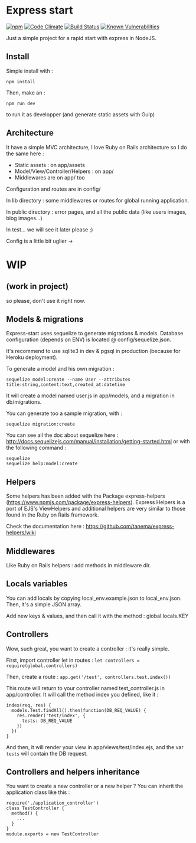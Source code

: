 # Express start
[![npm](https://img.shields.io/npm/v/npm.svg)]()
[![Code Climate](https://codeclimate.com/github/bastienrobert/express-start/badges/gpa.svg)](https://codeclimate.com/github/bastienrobert/express-start)
[![Build Status](https://travis-ci.org/bastienrobert/express-start.svg?branch=master)](https://travis-ci.org/bastienrobert/express-start)
[![Known Vulnerabilities](https://snyk.io/test/github/bastienrobert/express-start/badge.svg)](https://snyk.io/test/github/bastienrobert/express-start)


Just a simple project for a rapid start with express in NodeJS.

## Install

Simple install with :
```
npm install
```

Then, make an :
```
npm run dev
```
to run it as developper (and generate static assets with Gulp)

## Architecture
It have a simple MVC architecture, I love Ruby on Rails architecture so I do the same here :
- Static assets : on app/assets
- Model/View/Controller/Helpers : on app/
- Middlewares are on app/ too

Configuration and routes are in config/

In lib directory : some middlewares or routes for global running application.

In public directory : error pages, and all the public data (like users images, blog images...)

In test... we will see it later please ;)

Config is a little bit uglier ->
# WIP
## (work in project)
so please, don't use it right now.

## Models & migrations
Express-start uses sequelize to generate migrations & models.
Database configuration (depends on ENV) is located @ config/sequelize.json.

It's recommend to use sqlite3 in dev & pgsql in production (because for Heroku deployment).

To generate a model and his own migration :
```
sequelize model:create --name User --attributes title:string,content:text,created_at:datetime
```
It will create a model named user.js in app/models, and a migration in db/migrations.

You can generate too a sample migration, with :
```
sequelize migration:create
```

You can see all the doc about sequelize here : http://docs.sequelizejs.com/manual/installation/getting-started.html or with the following command :
```
sequelize
sequelize help:model:create
```

## Helpers
Some helpers has been added with the Package express-helpers (https://www.npmjs.com/package/express-helpers).
Express Helpers is a port of EJS's ViewHelpers and additional helpers are very similar to those found in the Ruby on Rails framework.

Check the documentation here : https://github.com/tanema/express-helpers/wiki

## Middlewares
Like Ruby on Rails helpers : add methods in middleware dir.

## Locals variables
You can add locals by copying local_env.example.json to local_env.json.
Then, it's a simple JSON array.

Add new keys & values, and then call it with the method : global.locals.KEY

## Controllers
Wow, such great, you want to create a controller : it's really simple.

First, import controller let in routes :
```let controllers = require(global.controllers)```

Then, create a route :
```app.get('/test', controllers.test.index())```

This route will return to your controller named test_controller.js in app/controller.
It will call the method index you defined, like it :

```
index(req, res) {
  models.Test.findAll().then(function(DB_REQ_VALUE) {
    res.render('test/index', {
      tests: DB_REQ_VALUE
    })
  })
}
```

And then, it will render your view in app/views/test/index.ejs, and the var ```tests``` will contain the DB request.

## Controllers and helpers inheritance

You want to create a new controller or a new helper ? You can inherit the application class like this :
```
require('./application_controller')
class TestController {
  method() {
    ...
  }
}
module.exports = new TestController
```
